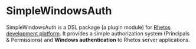 SimpleWindowsAuth
=================

SimpleWindowsAuth is a DSL package (a plugin module) for [Rhetos development platform](https://github.com/Rhetos/Rhetos).
It provides a simple authorization system (Principals & Permissions) and **Windows authentication** to Rhetos server applications.
